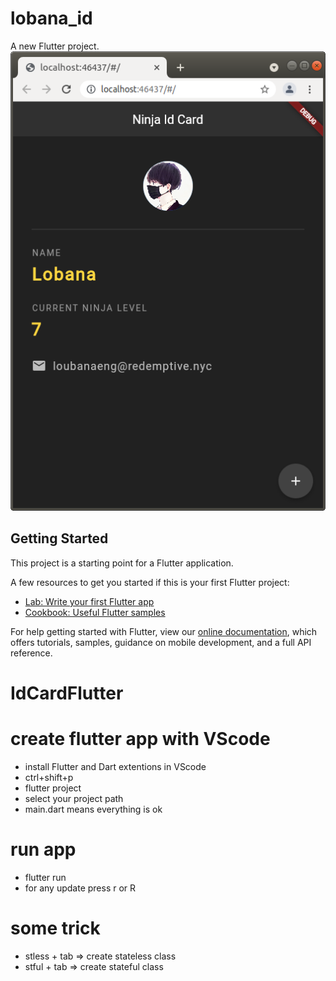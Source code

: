 # lobana_id

A new Flutter project.
![Drag Racing](https://github.com/Lobana-sky/IdCardFlutter/blob/main/assets/ninjaId.png)
## Getting Started

This project is a starting point for a Flutter application.

A few resources to get you started if this is your first Flutter project:

- [Lab: Write your first Flutter app](https://flutter.dev/docs/get-started/codelab)
- [Cookbook: Useful Flutter samples](https://flutter.dev/docs/cookbook)

For help getting started with Flutter, view our
[online documentation](https://flutter.dev/docs), which offers tutorials,
samples, guidance on mobile development, and a full API reference.
# IdCardFlutter

# create flutter app with VScode

* install Flutter and Dart extentions in VScode
* ctrl+shift+p
* flutter project
* select your project path
* main.dart means everything is ok

# run app
* flutter run
* for any update press r or R

# some trick
* stless + tab => create stateless class
* stful + tab => create stateful class

